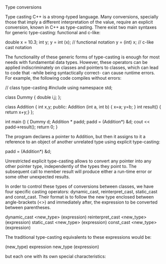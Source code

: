 Type conversions

















Type casting
C++ is a strong-typed language. Many conversions, specially those that imply a different interpretation of the value, require an explicit conversion, known in C++ as type-casting. There exist two main syntaxes for generic type-casting: functional and c-like:

double x = 10.3;
int y;
y = int (x);    // functional notation
y = (int) x;    // c-like cast notation




The functionality of these generic forms of type-casting is enough for most needs with fundamental data types. However, these operators can be applied indiscriminately on classes and pointers to classes, which can lead to code that -while being syntactically correct- can cause runtime errors. For example, the following code compiles without errors:

// class type-casting
#include <iostream>
using namespace std;

class Dummy {
    double i,j;
};

class Addition {
    int x,y;
  public:
    Addition (int a, int b) { x=a; y=b; }
    int result() { return x+y;}
};

int main () {
  Dummy d;
  Addition * padd;
  padd = (Addition*) &d;
  cout << padd->result();
  return 0;
}


The program declares a pointer to Addition, but then it assigns to it a reference to an object of another unrelated type using explicit type-casting:

padd = (Addition*) &d;




Unrestricted explicit type-casting allows to convert any pointer into any other pointer type, independently of the types they point to. The subsequent call to member result will produce either a run-time error or some other unexpected results.

In order to control these types of conversions between classes, we have four specific casting operators: dynamic_cast, reinterpret_cast, static_cast and const_cast. Their format is to follow the new type enclosed between angle-brackets (<>) and immediately after, the expression to be converted between parentheses.

dynamic_cast <new_type> (expression)
reinterpret_cast <new_type> (expression)
static_cast <new_type> (expression)
const_cast <new_type> (expression)

The traditional type-casting equivalents to these expressions would be:

(new_type) expression
new_type (expression)

but each one with its own special characteristics:
